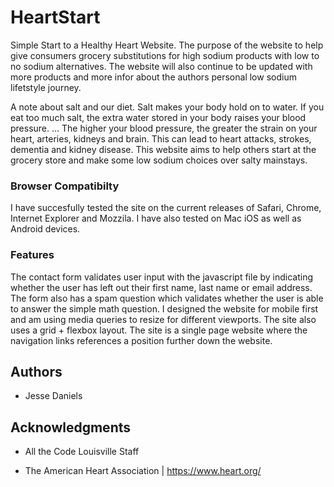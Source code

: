 # HeartStart

Simple Start to a Healthy Heart Website. The purpose of the website to help give consumers grocery substitutions for high sodium products with low to no sodium alternatives. The website will also continue to be updated with more products and more infor about the authors personal low sodium lifetstyle journey. 

A note about salt and our diet. Salt makes your body hold on to water. If you eat too much salt, the extra water stored in your body raises your blood pressure. ... The higher your blood pressure, the greater the strain on your heart, arteries, kidneys and brain. This can lead to heart attacks, strokes, dementia and kidney disease. This website aims to help others start at the grocery store and make some low sodium choices over salty mainstays. 
 
### Browser Compatibilty

I have succesfully tested the site on the current releases of Safari, Chrome, Internet Explorer and Mozzila. I have also tested on Mac iOS as well as Android devices. 
 
### Features

The contact form validates user input with the javascript file by indicating whether the user has left out their first name, last name or email address. The form also has a spam question which validates whether the user is able to answer the simple math question. I designed the website for mobile first and am using media queries to resize for different viewports. The site also uses a grid + flexbox layout. The site is a single page website where the navigation links references a position further down the website. 

## Authors

* Jesse Daniels  

## Acknowledgments

* All the Code Louisville Staff

* The American Heart Association | https://www.heart.org/

